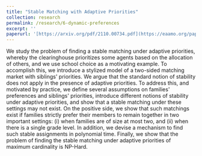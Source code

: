 ```yaml
---
title: "Stable Matching with Adaptive Priorities"
collection: research
permalink: /research/6-dynamic-preferences
excerpt: ''
paperurl: '[https://arxiv.org/pdf/2110.00734.pdf](https://eaamo.org/papers/)'
---
```

We study the problem of finding a stable matching under adaptive priorities, whereby the clearinghouse prioritizes some agents based on the allocation of others, and we use school choice as a motivating example. 
To accomplish this, we introduce a stylized model of a two-sided matching market with siblings' priorities. 
We argue that the standard notion of stability does not apply in the presence of adaptive priorities. 
To address this, and motivated by practice, we define several assumptions on families' preferences and siblings' priorities, introduce different notions of stability under adaptive priorities, and show that a stable matching under these settings may not exist. 
On the positive side, we show that such matchings exist if families strictly prefer their members to remain together in two important settings: (i) when families are of size at most two, and (ii) when there is a single grade level. 
In addition, we devise a mechanism to find such stable assignments in polynomial time. Finally, we show that the problem of finding the stable matching under adaptive priorities of maximum cardinality is NP-Hard.



